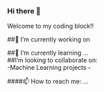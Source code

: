 ### Hi there 👋
Welcome to my coding block!!

##🔭 I’m currently working on

<div>
##🌱 I’m currently learning ...
</div>

<div>
  ##I’m looking to collaborate on:<br>
  -Machine Learning projects
  -
</div>

####📫 How to reach me: ...
